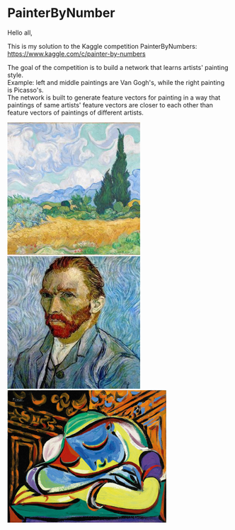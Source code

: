 # PainterByNumber

Hello all,

This is my solution to the Kaggle competition PainterByNumbers: https://www.kaggle.com/c/painter-by-numbers

The goal of the competition is to build a network that learns artists' painting style.  
Example: left and middle paintings are Van Gogh's, while the right painting is Picasso's.   
The network is built to generate feature vectors for painting in a way that paintings of same artists' feature vectors are closer to each other than feature vectors of paintings of different artists.

<p float="left">
  <img src="photos/n-3861-00-000045-hd.jpg" height="300" />
  <img src="photos/self-portrait.jpg" height="300"/> 
  <img src="photos/Jeun-Fille-Endormie-by-Picasso.jpg" height="300"/>
</p>
  
